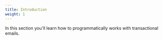 ```yaml
---
title: Introduction
weight: 1
---
```


In this section you'll learn how to programmatically works with transactional emails.
